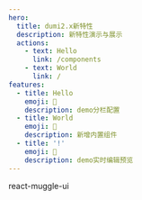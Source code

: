 ```yaml
---
hero:
  title: dumi2.x新特性
  description: 新特性演示与展示
  actions:
    - text: Hello
      link: /components
    - text: World
      link: /
features:
  - title: Hello
    emoji: 💎
    description: demo分栏配置
  - title: World
    emoji: 🌈
    description: 新增内置组件
  - title: '!'
    emoji: 🚀
    description: demo实时编辑预览
---
```


react-muggle-ui
